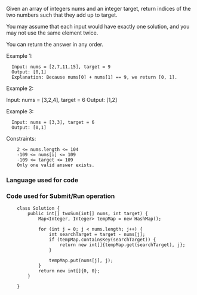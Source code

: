 Given an array of integers nums and an integer target, return indices of the two numbers such that they add up to target.

You may assume that each input would have exactly one solution, and you may not use the same element twice.

You can return the answer in any order.

 

Example 1:

```
  Input: nums = [2,7,11,15], target = 9
  Output: [0,1]
  Explanation: Because nums[0] + nums[1] == 9, we return [0, 1].
```
Example 2:

  Input: nums = [3,2,4], target = 6
  Output: [1,2]

Example 3:

```
  Input: nums = [3,3], target = 6
  Output: [0,1]
```
 

Constraints:

```
    2 <= nums.length <= 104
    -109 <= nums[i] <= 109
    -109 <= target <= 109
    Only one valid answer exists.
```

### Language used for code
<!-- Java -->


### Code used for Submit/Run operation


```
    class Solution {
        public int[] twoSum(int[] nums, int target) {
            Map<Integer, Integer> tempMap = new HashMap();

            for (int j = 0; j < nums.length; j++) {
                int searchTarget = target - nums[j];
                if (tempMap.containsKey(searchTarget)) {
                    return new int[]{tempMap.get(searchTarget), j};
                }

                tempMap.put(nums[j], j);
            }
            return new int[]{0, 0};
        }

    }
```

